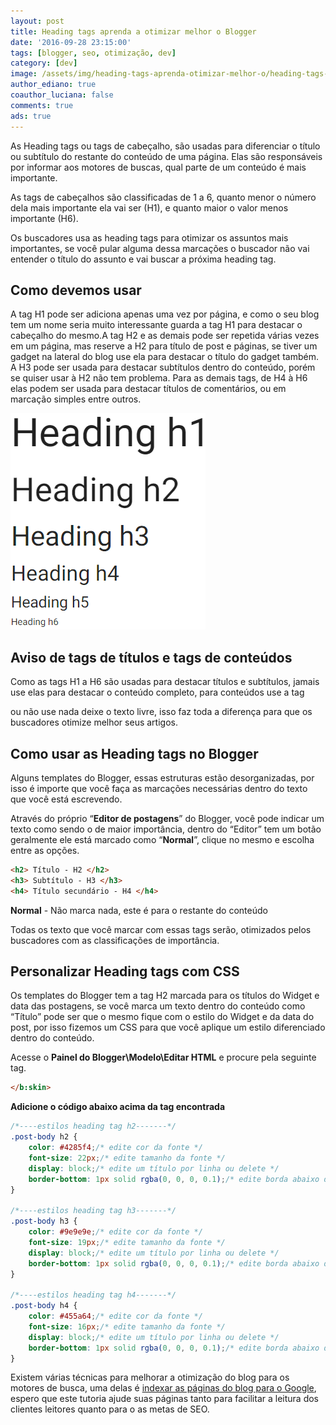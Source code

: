 ```yaml
---
layout: post
title: Heading tags aprenda a otimizar melhor o Blogger
date: '2016-09-28 23:15:00'
tags: [blogger, seo, otimização, dev]
category: [dev]
image: /assets/img/heading-tags-aprenda-otimizar-melhor-o/heading-tags-aprenda-otimizar-melhor-o.jpg
author_ediano: true
coauthor_luciana: false
comments: true
ads: true
---
```


As Heading tags ou tags de cabeçalho, são usadas para diferenciar o título ou subtítulo do restante do conteúdo de uma página. Elas são responsáveis por informar aos motores de buscas, qual parte de um conteúdo é mais importante.

As tags de cabeçalhos são classificadas de 1 a 6, quanto menor o número dela mais importante ela vai ser (H1), e quanto maior o valor menos importante (H6).

Os buscadores usa as heading tags para otimizar os assuntos mais importantes, se você pular alguma dessa marcações o buscador não vai entender o título do assunto e vai buscar a próxima heading tag.

## Como devemos usar
A tag H1 pode ser adiciona apenas uma vez por página, e como o seu blog tem um nome seria muito interessante guarda a tag H1 para destacar o cabeçalho do mesmo.A tag H2 e as demais pode ser repetida várias vezes em um página, mas reserve a H2 para título de post e páginas, se tiver um gadget na lateral do blog use ela para destacar o título do gadget também. A H3 pode ser usada para destacar subtítulos dentro do conteúdo, porém se quiser usar à H2 não tem problema. Para as demais tags, de H4 à H6 elas podem ser usada para destacar títulos de comentários, ou em marcação simples entre outros.

![Heading Tags H1 a H6](/assets/img/heading-tags-aprenda-otimizar-melhor-o/heading.png)

## Aviso de tags de títulos e tags de conteúdos
Como as tags H1 a H6 são usadas para destacar títulos e subtítulos, jamais use elas para destacar o conteúdo completo, para conteúdos use a tag **<p>** ou não use nada deixe o texto livre, isso faz toda a diferença para que os buscadores otimize melhor seus artigos.

## Como usar as Heading tags no Blogger
Alguns templates do Blogger, essas estruturas estão desorganizadas, por isso é importe que você faça as marcações necessárias dentro do texto que você está escrevendo.

Através do próprio “**Editor de postagens**” do Blogger, você pode indicar um texto como sendo o de maior importância, dentro do “Editor” tem um botão geralmente ele está marcado como “**Normal**”, clique no mesmo e escolha entre as opções.

```html
<h2> Título - H2 </h2>
<h3> Subtítulo - H3 </h3>
<h4> Título secundário - H4 </h4>
```

**Normal** - Não marca nada, este é para o restante do conteúdo

Todas os texto que você marcar com essas tags serão, otimizados pelos buscadores com as classificações de importância.

## Personalizar Heading tags com CSS
Os templates do Blogger tem a tag H2 marcada para os títulos do Widget e data das postagens, se você marca um texto dentro do conteúdo como “Título” pode ser que o mesmo fique com o estilo do Widget e da data do post, por isso fizemos um CSS para que você aplique um estilo diferenciado dentro do conteúdo.

Acesse o **Painel do Blogger\Modelo\Editar HTML** e procure pela seguinte tag.

```html
</b:skin>
```

**Adicione o código abaixo acima da tag encontrada**

```css
/*----estilos heading tag h2-------*/
.post-body h2 {
    color: #4285f4;/* edite cor da fonte */
    font-size: 22px;/* edite tamanho da fonte */
    display: block;/* edite um título por linha ou delete */
    border-bottom: 1px solid rgba(0, 0, 0, 0.1);/* edite borda abaixo do título */
}

/*----estilos heading tag h3-------*/
.post-body h3 {
    color: #9e9e9e;/* edite cor da fonte */
    font-size: 19px;/* edite tamanho da fonte */
    display: block;/* edite um título por linha ou delete */
    border-bottom: 1px solid rgba(0, 0, 0, 0.1);/* edite borda abaixo do título */
}

/*----estilos heading tag h4-------*/
.post-body h4 {
    color: #455a64;/* edite cor da fonte */
    font-size: 16px;/* edite tamanho da fonte */
    display: block;/* edite um título por linha ou delete */
    border-bottom: 1px solid rgba(0, 0, 0, 0.1);/* edite borda abaixo do título */
}
```

Existem várias técnicas para melhorar a otimização do blog para os motores de busca, uma delas é <a href="http://www.insideblock.com/post/como-verificar-e-indexar-todas-as.html" target="_blank">indexar as páginas do blog para o Google</a>, espero que este tutoria ajude suas páginas tanto para facilitar a leitura dos clientes leitores quanto para o as metas de SEO.